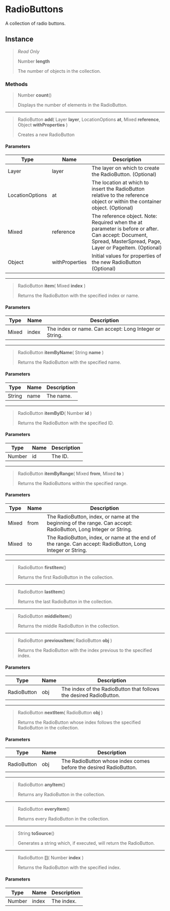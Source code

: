 # RadioButtons
A collection of radio buttons.

## Instance
> *Read Only* 
> 
> Number **length** 
>
> The number of objects in the collection.

### Methods
> Number **count**()
> 
> Displays the number of elements in the RadioButton.
*** 
> RadioButton **add**( Layer **layer**, LocationOptions **at**, Mixed **reference**, Object **withProperties** )
> 
> Creates a new RadioButton
#### Parameters
| Type | Name | Description |
|---|---|---|
| Layer | layer | The layer on which to create the RadioButton. (Optional) |
| LocationOptions | at | The location at which to insert the RadioButton relative to the reference object or within the container object. (Optional) |
| Mixed | reference | The reference object. Note: Required when the at parameter is before or after. Can accept: Document, Spread, MasterSpread, Page, Layer or PageItem. (Optional) |
| Object | withProperties | Initial values for properties of the new RadioButton (Optional) |

*** 
> RadioButton **item**( Mixed **index** )
> 
> Returns the RadioButton with the specified index or name.
#### Parameters
| Type | Name | Description |
|---|---|---|
| Mixed | index | The index or name. Can accept: Long Integer or String. |

*** 
> RadioButton **itemByName**( String **name** )
> 
> Returns the RadioButton with the specified name.
#### Parameters
| Type | Name | Description |
|---|---|---|
| String | name | The name. |

*** 
> RadioButton **itemByID**( Number **id** )
> 
> Returns the RadioButton with the specified ID.
#### Parameters
| Type | Name | Description |
|---|---|---|
| Number | id | The ID. |

*** 
> RadioButton **itemByRange**( Mixed **from**, Mixed **to** )
> 
> Returns the RadioButtons within the specified range.
#### Parameters
| Type | Name | Description |
|---|---|---|
| Mixed | from | The RadioButton, index, or name at the beginning of the range. Can accept: RadioButton, Long Integer or String. |
| Mixed | to | The RadioButton, index, or name at the end of the range. Can accept: RadioButton, Long Integer or String. |

*** 
> RadioButton **firstItem**()
> 
> Returns the first RadioButton in the collection.
*** 
> RadioButton **lastItem**()
> 
> Returns the last RadioButton in the collection.
*** 
> RadioButton **middleItem**()
> 
> Returns the middle RadioButton in the collection.
*** 
> RadioButton **previousItem**( RadioButton **obj** )
> 
> Returns the RadioButton with the index previous to the specified index.
#### Parameters
| Type | Name | Description |
|---|---|---|
| RadioButton | obj | The index of the RadioButton that follows the desired RadioButton. |

*** 
> RadioButton **nextItem**( RadioButton **obj** )
> 
> Returns the RadioButton whose index follows the specified RadioButton in the collection.
#### Parameters
| Type | Name | Description |
|---|---|---|
| RadioButton | obj | The RadioButton whose index comes before the desired RadioButton. |

*** 
> RadioButton **anyItem**()
> 
> Returns any RadioButton in the collection.
*** 
> RadioButton **everyItem**()
> 
> Returns every RadioButton in the collection.
*** 
> String **toSource**()
> 
> Generates a string which, if executed, will return the RadioButton.
*** 
> RadioButton **[]**( Number **index** )
> 
> Returns the RadioButton with the specified index.
#### Parameters
| Type | Name | Description |
|---|---|---|
| Number | index | The index. |


